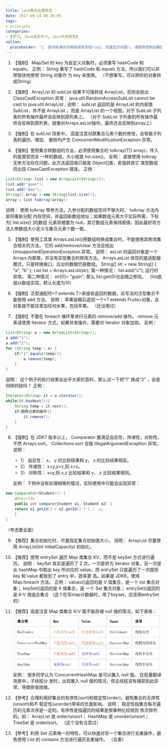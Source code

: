 ```yaml
---
title: java集合处理规范
date: 2017-09-14 08:36:05
tags:
- principle
categories:
- [学习, Java语言学习, Java开发规范]
valine:
  placeholder: "1. 提问前请先仔细阅读本文档⚡\n2. 页面显示问题💥，请提供控制台截图📸或者您的测试网址\n3. 其他任何报错💣，请提供详细描述和截图📸，祝食用愉快💪"
---
```


1. 【强制】 Map/Set 的 key 为自定义对象时，必须重写 hashCode 和 equals。
   正例： String 重写了 hashCode 和 equals 方法，所以我们可以非常愉快地使用 String 对象作
   为 key 来使用。
   （不想重写，可以把你的对象转成String）

2. 【强制】 ArrayList 的 subList 结果不可强转成 ArrayList，否则会抛出 ClassCastException
   异常： java.util.RandomAccessSubList cannot be cast to java.util.ArrayList ;
   说明： subList 返回的是 ArrayList 的内部类 SubList，并不是 ArrayList ，而是 ArrayList
   的一个视图，对于 SubList 子列表的所有操作最终会反映到原列表上。
   （对于 SubList 子列表的所有操作最终会反映到原列表，就像对Arrays.asList操作，最终还会反映到array上）

3. 【强制】在 subList 场景中， 高度注意对原集合元素个数的修改，会导致子列表的遍历、增加、
   删除均产生 ConcurrentModificationException 异常。

4. 【强制】使用集合转数组的方法，必须使用集合的 toArray(T[] array)，传入的是类型完全
   一样的数组，大小就是 list.size()。
   反例： 直接使用 toArray 无参方法存在问题，此方法返回值只能是 Object[]类，若强转其它
   类型数组将出现 ClassCastException 错误。
   正例：
```java
List<String> list = new ArrayList<String>(2);
list.add("guan");
list.add("bao");
String[] array = new String[list.size()];
array = list.toArray(array);
```
说明： 使用 toArray 带参方法，入参分配的数组空间不够大时， toArray 方法内部将重新分配
内存空间，并返回新数组地址；如果数组元素大于实际所需，下标为[ list.size() ]的数组
元素将被置为 null，其它数组元素保持原值，因此最好将方法入参数组大小定义与集合元素个数一致。

5. 【强制】使用工具类 Arrays.asList()把数组转换成集合时，不能使用其修改集合相关的方法，
   它的 add/remove/clear 方法会抛出 UnsupportedOperationException 异常。
   说明： asList 的返回对象是一个 Arrays 内部类，并没有实现集合的修改方法。 Arrays.asList
   体现的是适配器模式，只是转换接口，后台的数据仍是数组。
   String[] str = new String[] { "a", "b" };
   List list = Arrays.asList(str);
   第一种情况： list.add("c"); 运行时异常。
   第二种情况： str[0]= "gujin"; 那么 list.get(0)也会随之修改。
（list底层以数组实现，默认长度为10）

6. 【强制】泛型通配符<? extends T>来接收返回的数据，此写法的泛型集合不能使用 add 方法。
   说明： 苹果装箱后返回一个<? extends Fruits>对象，此对象就不能往里加任何水果，包括苹果。
   （还没用过）

7. 【强制】不要在 foreach 循环里进行元素的 remove/add 操作。 remove 元素请使用 Iterator
   方式，如果并发操作，需要对 Iterator 对象加锁。
   反例：
```java
List<String> a = new ArrayList<String>();
a.add("1");
a.add("2");
for (String temp : a) {
    if("1".equals(temp)){
        a.remove(temp);
    }
}
```
说明： 这个例子的执行结果会出乎大家的意料，那么试一下把“1” 换成“2” ，会是同样的结吗？
正例：
```java
Iterator<String> it = a.iterator();
while(it.hasNext()){
    String temp = it.next();
    if(删除元素的条件){
        it.remove();
    }
}
```

8. 【强制】在 JDK7 版本以上， Comparator 要满足自反性，传递性，对称性，不然 Arrays.sort，
   Collections.sort 会报 IllegalArgumentException 异常。
   说明：
   - 1） 自反性： x， y 的比较结果和 y， x 的比较结果相反。
   - 2） 传递性： x>y,y>z,则 x>z。
   - 3） 对称性： x=y,则 x,z 比较结果和 y， z 比较结果相同。

   反例： 下例中没有处理相等的情况，实际使用中可能会出现异常：
```java
new Comparator<Student>() {
    @Override
    public int compare(Student o1, Student o2) {
    return o1.getId() > o2.getId() ? 1 : -1;
    }
}
```
（考虑要全面）

9. 【推荐】集合初始化时，尽量指定集合初始值大小。
   说明： ArrayList 尽量使用 ArrayList(int initialCapacity) 初始化。

10. 【推荐】使用 entrySet 遍历 Map 类集合 KV，而不是 keySet 方式进行遍历。
说明： keySet 其实是遍历了 2 次，一次是转为 Iterator 对象，另一次是从 hashMap 中取出 key
所对应的 value。而 entrySet 只是遍历了一次就把 key 和 value 都放到了 entry 中，效率更
高。如果是 JDK8，使用 Map.foreach 方法。
正例： values()返回的是 V 值集合，是一个 list 集合对象； keySet()返回的是 K 值集合，是
一个 Set 集合对象； entrySet()返回的是 K-V 值组合集合
（这个在写map计数器时，用了keyset，应该用entrySet的）

11. 【推荐】高度注意 Map 类集合 K/V 能不能存储 null 值的情况，如下表格：
![](../../../../images/javarule01.jpg)
    反例： 很多同学认为 ConcurrentHashMap 是可以置入 null 值。 在批量翻译场景中，子线程分
    发时，出现置入 null 值的情况，但主线程没有捕获到此异常，导致排查困难。

12. 【参考】合理利用好集合的有序性(sort)和稳定性(order)，避免集合的无序性(unsort)和不
稳定性(unorder)带来的负面影响。
说明： 稳定性指集合每次遍历的元素次序是一定的。有序性是指遍历的结果是按某种比较规则
依次排列的。如： ArrayList 是 order/unsort； HashMap 是 unorder/unsort； TreeSet 是
order/sort。
（这个没有注意过）

13. 【参考】利用 Set 元素唯一的特性，可以快速对另一个集合进行去重操作，避免使用 List 的
contains 方法进行遍历去重操作。
（去重）
